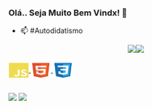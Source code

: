 ### Olá.. Seja Muito Bem Vindx! 👋

- 📫 #Autodidatismo

<div align="center">
  <a href="https://github.com/LucasMendesM">
  <img height="150em" src="https://github-readme-stats.vercel.app/api?username=LucasMendesM&show_icons=true&theme=dark&include_all_commits=true&count_private=true"/><img height="150em" src="https://github-readme-stats.vercel.app/api/top-langs/?username=LucasMendesM&layout=compact&langs_count=7&theme=dark"/>
</div>
<div style="display: inline_block"><br>
  <img align="center" alt="lucas-Js" height="30" width="40" src="https://raw.githubusercontent.com/devicons/devicon/master/icons/javascript/javascript-plain.svg">
  <img align="center" alt="lucas-HTML" height="30" width="40" src="https://raw.githubusercontent.com/devicons/devicon/master/icons/html5/html5-original.svg">
  <img align="center" alt="lucas-CSS" height="30" width="40" src="https://raw.githubusercontent.com/devicons/devicon/master/icons/css3/css3-original.svg">
</div>
  
  ##
  
<div> 
  <a href = "mailto:jpmarquesmendes@gmail.com" target="_blank"><img src="https://img.shields.io/badge/-Gmail-%23333?style=for-the-badge&logo=gmail&logoColor=white" target="_blank"></a>
  <a href="https://www.linkedin.com/in/joão-lucas-marques-mendes-92791316b/" target="_blank"><img src="https://img.shields.io/badge/-LinkedIn-%230077B5?style=for-the-badge&logo=linkedin&logoColor=white" target="_blank"></a> 
</div>
  
